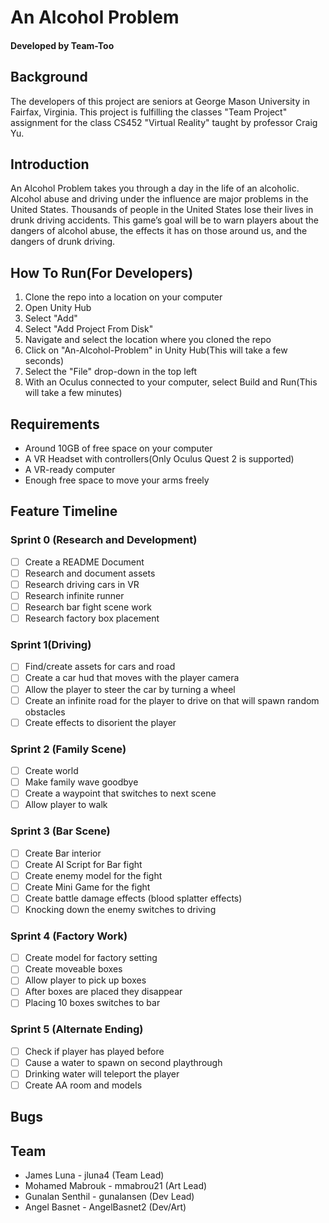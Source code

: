 # An Alcohol Problem
#### Developed by Team-Too
## Background
The developers of this project are seniors at George Mason University in Fairfax, Virginia. This project is fulfilling the classes "Team Project" assignment for the class CS452 "Virtual Reality" taught by professor Craig Yu.
## Introduction
An Alcohol Problem takes you through a day in the life of an alcoholic. Alcohol abuse and driving under the influence are major problems in the United States. Thousands of people in the United States lose their lives in drunk driving accidents. This game’s goal will be to warn players about the dangers of alcohol abuse, the effects it has on those around us, and the dangers of drunk driving.

## How To Run(For Developers)
1. Clone the repo into a location on your computer
2. Open Unity Hub
3. Select "Add"
4. Select "Add Project From Disk"
5. Navigate and select the location where you cloned the repo
6. Click on "An-Alcohol-Problem" in Unity Hub(This will take a few seconds)
7. Select the "File" drop-down in the top left
8. With an Oculus connected to your computer, select Build and Run(This will take a few minutes)

## Requirements
* Around 10GB of free space on your computer
* A VR Headset with controllers(Only Oculus Quest 2 is supported)
* A VR-ready computer
* Enough free space to move your arms freely
## Feature Timeline
### Sprint 0 (Research and Development)
- [ ] Create a README Document
- [ ] Research and document assets
- [ ] Research driving cars in VR
- [ ] Research infinite runner
- [ ] Research bar fight scene work
- [ ] Research factory box placement
### Sprint 1(Driving)
- [ ] Find/create assets for cars and road
- [ ] Create a car hud that moves with the player camera
- [ ] Allow the player to steer the car by turning a wheel
- [ ] Create an infinite road for the player to drive on that will spawn random obstacles
- [ ] Create effects to disorient the player
### Sprint 2 (Family Scene)
- [ ] Create world
- [ ] Make family wave goodbye
- [ ] Create a waypoint that switches to next scene
- [ ] Allow player to walk
### Sprint 3 (Bar Scene)
- [ ] Create Bar interior
- [ ] Create AI Script for Bar fight
- [ ] Create enemy model for the fight
- [ ] Create Mini Game for the fight
- [ ] Create battle damage effects (blood splatter effects)
- [ ] Knocking down the enemy switches to driving
### Sprint 4 (Factory Work)
- [ ] Create model for factory setting
- [ ] Create moveable boxes
- [ ] Allow player to pick up boxes
- [ ] After boxes are placed they disappear
- [ ] Placing 10 boxes switches to bar
### Sprint 5 (Alternate Ending)
- [ ] Check if player has played before
- [ ] Cause a water to spawn on second playthrough
- [ ] Drinking water will teleport the player
- [ ] Create AA room and models
## Bugs

## Team
* James Luna - jluna4 (Team Lead)
* Mohamed Mabrouk - mmabrou21 (Art Lead)
* Gunalan Senthil - gunalansen (Dev Lead)
* Angel Basnet - AngelBasnet2 (Dev/Art)

